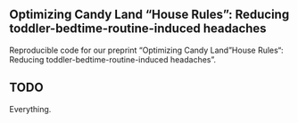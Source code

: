 
<!-- README.md is generated from README.Rmd. Please edit that file -->

## Optimizing Candy Land “House Rules”: Reducing toddler-bedtime-routine-induced headaches

Reproducible code for our preprint “Optimizing Candy Land”House Rules“:
Reducing toddler-bedtime-routine-induced headaches”.

## TODO

Everything.
